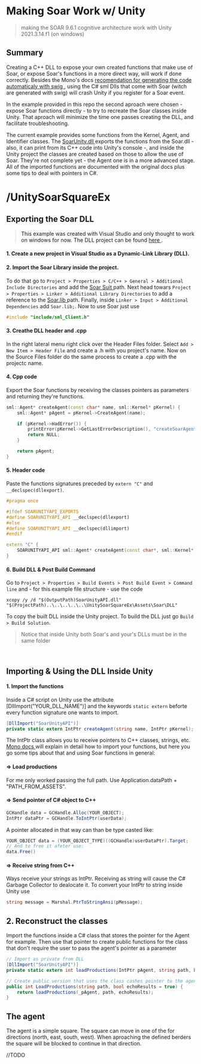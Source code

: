 # Making Soar Work w/ Unity
 > making the SOAR 9.6.1 cognitive architecture work with Unity 2021.3.14.f1 (on windows)

## Summary
Creating a C++ DLL to expose your own created functions that make use of Soar, or expose Soar's functions in a more direct way, will work if done correctly. Besides the Mono's docs <a href="https://www.mono-project.com/docs/advanced/pinvoke/"> recomendation for generating the code automaticaly with swig <a>, using the C# sml Dlls that come with Soar (witch are generated with swig) will crash Unity if you register for a Soar event. <br>

In the example provided in this repo the second aproach were chosen - expose Soar functions directly - to try to recreate the Soar classes inside Unity. That aproach will minimize the time one passes creating the DLL, and facilitate troubleshooting. </br>

The current example provides some functions from the Kernel, Agent, and Identifier classes. The <a href="https://github.com/FelipeMarra/making-soar-work/tree/main/UnitySoarSquareEx/DLL/SoarUnityAPI/x64/Release"> SoarUnity.dll <a> exports the functions from the Soar.dll - also, it can print from its C++ code into Unity's console -, and inside the Unity project the classes are created based on those to allow the use of Soar. They're not complete yet - the Agent one is in a more advanced stage. All of the imported functions are documented with the original docs plus some tips to deal with pointers in C#. </br>

# /UnitySoarSquareEx

## Exporting the Soar DLL
> This example was created with Visual Studio and only thought to work on windows for now. The DLL project can be found <a href="https://github.com/FelipeMarra/making-soar-work/tree/main/UnitySoarSquareEx/DLL/SoarUnityAPI"> here <a>.

#### 1. Create a new project in Visual Studio as a Dynamic-Link Library (DLL). </br>

#### 2. Import the Soar Library inside the project. </br>
To do that go to `Project > Properties > C/C++ > General > Additional Include Directories` and add the <a href="https://github.com/FelipeMarra/making-soar-work/tree/main/UnitySoarSquareEx/DLL/SoarSuite_9.6.1"> Soar Suit <a> path. Next head towars `Project > Properties > Linker > Additional Library Directories` to add a reference to the <a href="https://github.com/FelipeMarra/making-soar-work/tree/main/UnitySoarSquareEx/DLL/SoarSuite_9.6.1/bin/win_x86-64"> Soar.lib <a> path. Finally, inside `Linker > Input > Additional Dependencies` add `Soar.lib;`. Now to use Soar just use 

``` C++
#include "include/sml_Client.h"
```

#### 3. Creathe DLL header and .cpp
In the right lateral menu right click over the Header Files folder. Select `Add > New Item > Header File` and create a .h with you project's name. Now on the Source Files folder do the same process to create a .cpp with the projectc name.

#### 4. Cpp code
Export the Soar functions by receiving the classes pointers as parameters and returning they're functions.

``` C++
sml::Agent* createAgent(const char* name, sml::Kernel* pKernel) {
    sml::Agent* pAgent = pKernel->CreateAgent(name);

    if (pKernel->HadError()) {
        printError(pKernel->GetLastErrorDescription(), "createSoarAgent: ");
        return NULL;
    }

    return pAgent;
}
```
#### 5. Header code
Paste the functions signatures preceded by `extern "C"` and `__declspec(dllexport)`.

``` C++
#pragma once 

#ifdef SOARUNITYAPI_EXPORTS
#define SOARUNITYAPI_API __declspec(dllexport)
#else
#define SOARUNITYAPI_API __declspec(dllimport)
#endif

extern "C" {
    SOARUNITYAPI_API sml::Agent* createAgent(const char*, sml::Kernel*);
}
```
#### 6. Build DLL & Post Build Command
Go to `Project > Properties > Build Events > Post Build Event > Command line` and - for this example file structure - use the code 
```
xcopy /y /d "$(OutputPath)SoarUnityAPI.dll" "$(ProjectPath)..\..\..\..\..\UnitySoarSquareEx\Assets\Soar\DLL"
```
To copy the built DLL inside the Unity project. To build the DLL just go `Build > Build Solution`.

>  Notice that inside Unity both Soar's and your's DLLs must be in the same folder
</br>

## Importing & Using the DLL Inside Unity
#### 1. Import the functions
Inside a C# script on Unity use the attribute [DllImport("YOUR_DLL_NAME")] and the keywords `static extern` beforte every function signature one wants to import.
``` C#
[DllImport("SoarUnityAPI")]
private static extern IntPtr createAgent(string name, IntPtr pKernel);
 ```
The IntPtr class allows you to receive pointers to C++ classes, strings, etc. <a href="https://www.mono-project.com/docs/advanced/pinvoke/"> Mono docs <a> will explain
in detail how to import your functions, but here you go some tips about that and using Soar functions in general:
 
#### => Load productions
For me only worked passing the full path. Use Application.dataPath + "PATH_FROM_ASSETS".
  
#### => Send pointer of C# object to C++
``` C#
GCHandle data = GCHandle.Alloc(YOUR_OBJECT);
IntPtr dataPtr = GCHandle.ToIntPtr(userData);
```
A pointer allocated in that way can than be type casted like:
  
``` C#
YOUR_OBJECT data = (YOUR_OBJECT_TYPE)((GCHandle)userDataPtr).Target;
// And to free it afeter use: 
data.Free()
```
#### => Receive string from C++ 
Ways receive your strings as IntPtr. Receiving as string will cause the C# Garbage Collector to dealocate it. To convert your IntPtr to string inside Unity use
  
``` C#
string message = Marshal.PtrToStringAnsi(pMessage);
```
 
## 2. Reconstruct the classes
Import the functions inside a C# class that stores the pointer for the Agent for example. Then use that pointer to create public functions for the class that don't
require the user to pass the agent's pointer as a parameter
``` C#
// Import as private from DLL
[DllImport("SoarUnityAPI")]
private static extern int loadProductions(IntPtr pAgent, string path, bool echoResults);

// Create public version that uses the class cashes pointer to the agent
public int LoadProductions(string path, bool echoResults = true) {
    return loadProductions(_pAgent, path, echoResults);
}
```

## The agent
The agent is a simple square. The square can move in one of the for directions (north, east, south, west). When aproaching the defined berders the square will be blocked to continue in that direction. 

//TODO
